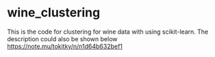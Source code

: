 # wine_clustering
This is the code for clustering for wine data with using scikit-learn.
The description could also be shown below
https://note.mu/tokitky/n/n1d64b632bef1
